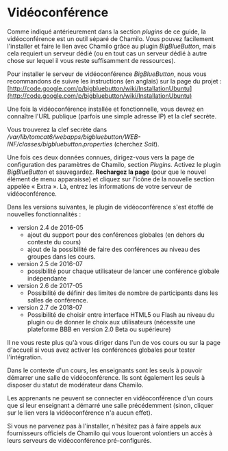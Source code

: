 # Vidéoconférence

Comme indiqué antérieurement dans la section _plugins_ de ce guide, la vidéoconférence est un outil séparé de Chamilo. Vous pouvez facilement l'installer et faire le lien avec Chamilo grâce au plugin _BigBlueButton_, mais cela requiert un serveur dédié \(ou en tout cas un serveur dédié à autre chose sur lequel il vous reste suffisamment de ressources\).

Pour installer le serveur de vidéoconférence _BigBlueButton_, nous vous recommandons de suivre les instructions \(en anglais\) sur la page du projet : [http://code.google.com/p/bigbluebutton/wiki/InstallationUbuntu](http://code.google.com/p/bigbluebutton/wiki/InstallationUbuntu)

Une fois la vidéoconférence installée et fonctionnelle, vous devrez en connaître l'URL publique \(parfois une simple adresse IP\) et la clef secrète.

Vous trouverez la clef secrète dans _/var/lib/tomcat6/webapps/bigbluebutton/WEB-INF/classes/bigbluebutton.properties_ \(cherchez _Salt_\).

Une fois ces deux données connues, dirigez-vous vers la page de configuration des paramètres de Chamilo, section _Plugins._ Activez le plugin _BigBlueButton_ et sauvegardez. **Rechargez la page** \(pour que le nouvel élément de menu apparaisse\) et cliquez sur l'icône de la nouvelle section appelée « Extra ». Là, entrez les informations de votre serveur de vidéoconférence.

Dans les versions suivantes, le plugin de vidéoconférence s'est étoffé de nouvelles fonctionnalités :

* version 2.4 de 2016-05 
  * ajout du support pour des conférences globales \(en dehors du contexte du cours\)
  * ajout de la possibilité de faire des conférences au niveau des groupes dans les cours.
* version 2.5 de 2016-07
  * possibilité pour chaque utilisateur de lancer une conférence globale indépendante
* version 2.6 de 2017-05
  * Possibilité de définir des limites de nombre de participants dans les salles de conférence.
* version 2.7 de 2018-07
  * Possibilité de choisir entre interface HTML5 ou Flash au niveau du plugin ou de donner le choix aux utilisateurs \(nécessite une plateforme BBB en version 2.0 Beta ou supérieure\)

Il ne vous reste plus qu'à vous diriger dans l'un de vos cours ou sur la page d'accueil si vous avez activer les conférences globales pour tester l'intégration.

Dans le contexte d'un cours, les enseignants sont les seuls à pouvoir démarrer une salle de vidéoconférence. Ils sont également les seuls à disposer du statut de modérateur dans Chamilo.

Les apprenants ne peuvent se connecter en vidéoconférence d'un cours que si leur enseignant a démarré une salle précédemment \(sinon, cliquer sur le lien vers la vidéoconférence n'a aucun effet\).

Si vous ne parvenez pas à l'installer, n'hésitez pas à faire appels aux fournisseurs officiels de Chamilo qui vous loueront volontiers un accès à leurs serveurs de vidéoconférence pré-configurés.

